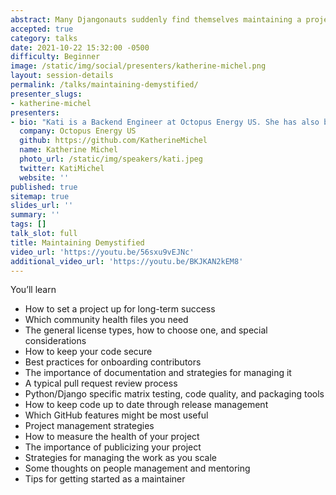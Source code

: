 ```yaml
---
abstract: Many Djangonauts suddenly find themselves maintaining a project. I’ll use my years of experience as a professional open source maintainer to teach you the essential process and best practices of being a maintainer. Not only is maintaining a step change in knowledge, it can be fun too!
accepted: true
category: talks
date: 2021-10-22 15:32:00 -0500
difficulty: Beginner
image: /static/img/social/presenters/katherine-michel.png
layout: session-details
permalink: /talks/maintaining-demystified/
presenter_slugs:
- katherine-michel
presenters:
- bio: "Kati is a Backend Engineer at Octopus Energy US. She has also been the DjangoCon US Website Chair and Co-Chair. In her free time, she enjoys traveling,       eating good food, and listening to music. \r\n" 
  company: Octopus Energy US
  github: https://github.com/KatherineMichel
  name: Katherine Michel
  photo_url: /static/img/speakers/kati.jpeg
  twitter: KatiMichel
  website: ''
published: true
sitemap: true
slides_url: ''
summary: ''
tags: []
talk_slot: full
title: Maintaining Demystified
video_url: 'https://youtu.be/56sxu9vEJNc'
additional_video_url: 'https://youtu.be/BKJKAN2kEM8'
---
```


You’ll learn

* How to set a project up for long-term success
* Which community health files you need
* The general license types, how to choose one, and special considerations
* How to keep your code secure
* Best practices for onboarding contributors
* The importance of documentation and strategies for managing it
* A typical pull request review process
* Python/Django specific matrix testing, code quality, and packaging tools
* How to keep code up to date through release management
* Which GitHub features might be most useful
* Project management strategies
* How to measure the health of your project
* The importance of publicizing your project
* Strategies for managing the work as you scale
* Some thoughts on people management and mentoring
* Tips for getting started as a maintainer
